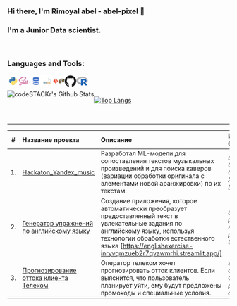 ### Hi there, I'm Rimoyal abel - abel-pixel 👋

### I'm a Junior Data scientist.
<br />

### Languages and Tools:
<img align="left" alt="Python" width="26px" src="https://raw.githubusercontent.com/github/explore/80688e429a7d4ef2fca1e82350fe8e3517d3494d/topics/python/python.png" />
<img align="left" alt="Sass" width="26px" src="https://raw.githubusercontent.com/github/explore/80688e429a7d4ef2fca1e82350fe8e3517d3494d/topics/sass/sass.png" />
<img align="left" alt="SQL" width="26px" src="https://raw.githubusercontent.com/github/explore/80688e429a7d4ef2fca1e82350fe8e3517d3494d/topics/sql/sql.png" />
<img align="left" alt="MySQL" width="26px" src="https://raw.githubusercontent.com/github/explore/80688e429a7d4ef2fca1e82350fe8e3517d3494d/topics/mysql/mysql.png" />
<img align="left" alt="Git" width="26px" src="https://raw.githubusercontent.com/github/explore/80688e429a7d4ef2fca1e82350fe8e3517d3494d/topics/git/git.png" />
<img align="left" alt="GitHub" width="26px" src="https://raw.githubusercontent.com/github/explore/78df643247d429f6cc873026c0622819ad797942/topics/github/github.png" />
<img align="left" alt="R" width="26px" src="https://raw.githubusercontent.com/github/explore/78df643247d429f6cc873026c0622819ad797942/topics/r/r.png" />

<br />
<br />
 
<img align="left" alt="codeSTACKr's Github Stats" src="https://github-readme-stats.vercel.app/api?username=abel-pixel&show_icons=true&hide_border=true" />

[![Top Langs](https://github-readme-stats.vercel.app/api/top-langs/?username=abel-pixel&hide=jupyter,css,scss,html,c,makefile,dockerfile,shell,cmake)](https://github.com/anuraghazra/github-readme-stats)

<br />

---

| #    | Название проекта | Описание | Используемые библиотеки | 
| ---- | :---------------------- | :---------------------- | :---------------------- |
| 1.   | [Hackaton_Yandex_music](https://github.com/abel-pixel/Hackaton_Yandex_music.git) |Разработал ML-модели для сопоставления текстов музыкальных произведений и для поиска каверов (вариации обработки оригинала с элементами новой аранжировки) по их текстам. | *scikit-learn*, *GridSearchCV*, *CatBoost*, *XGBoost*, *LightGBM*, *NLP*|
| 2.   | [Генератор упражнений по английскому языку](https://github.com/abel-pixel/English_exercise.git) | Создание приложения, которое автоматически преобразует предоставленный текст в увлекательные задания по английскому языку, используя технологии обработки естественного языка [https://englishexercise-inryvqmzueb2r7qvawmrhi.streamlit.app/] | *spacy*, *gensim*, *pyinflect*, *streamlit*, *pytorch-transformers* |
| 3.   | [Прогнозирование оттока клиента Телеком](https://github.com/abel-pixel/final_project.git) | Оператор телеком хочет прогнозировать отток клиентов. Если выяснится, что пользователь планирует уйти, ему будут предложены промокоды и специальные условия. | *scikit-learn*, *confusion_matrix*, *GridSearchCV*, *phik*, *chi2_contingency* |
